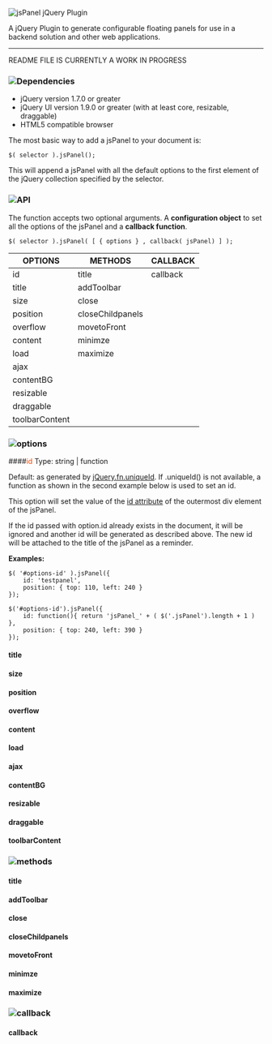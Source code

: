 ![jsPanel jQuery Plugin](https://github.com/Flyer53/jsPanel/raw/master/demopage/images/readme-header.jpg)

A jQuery Plugin to generate configurable floating panels for use in a backend solution and other web applications.

---

README FILE IS CURRENTLY A WORK IN PROGRESS

### ![Dependencies](https://github.com/Flyer53/jsPanel/raw/master/demopage/images/dependencies.jpg)
+ jQuery version 1.7.0 or greater
+ jQuery UI version 1.9.0 or greater (with at least core, resizable, draggable)
+ HTML5 compatible browser

The most basic way to add a jsPanel to your document is:

	$( selector ).jsPanel();

This will append a jsPanel with all the default options to the first element of the jQuery collection specified by the selector.

### ![API](https://github.com/Flyer53/jsPanel/raw/master/demopage/images/api.jpg)

The function accepts two optional arguments. A **configuration object** to set all the options of the jsPanel and a **callback function**.

	$( selector ).jsPanel( [ { options } , callback( jsPanel) ] );
	

| OPTIONS        | METHODS          | CALLBACK      |
| -------------- | ---------------- | ------------- |
| id             | title            | callback      |
| title          | addToolbar       |               |
| size           | close            |               |
| position       | closeChildpanels |               |
| overflow       | movetoFront      |               |
| content        | minimze          |               |
| load           | maximize         |               |
| ajax           |                  |               |
| contentBG      |                  |               |
| resizable      |                  |               |
| draggable      |                  |               |
| toolbarContent |                  |               |

### ![options](https://github.com/Flyer53/jsPanel/raw/master/demopage/images/options.jpg)

####<span style="color:#ff4500;">id</span>
Type: string | function

Default: as generated by [jQuery.fn.uniqueId](http://api.jqueryui.com/uniqueId/). If .uniqueId() is not available, a function as shown in the second example below is used to set an id.

This option will set the value of the [id attribute](http://www.w3schools.com/tags/att_global_id.asp) of the outermost div element of the jsPanel.

If the id passed with option.id already exists in the document, it will be ignored and another id will be generated as described above. The new id will be attached to the title of the jsPanel as a reminder.

**Examples:**

	$( '#options-id' ).jsPanel({
		id: 'testpanel',
		position: { top: 110, left: 240 }
	});
	
	$('#options-id').jsPanel({
		id: function(){ return 'jsPanel_' + ( $('.jsPanel').length + 1 ) },
		position: { top: 240, left: 390 }
	});

#### title ####
#### size ####
#### position ####
#### overflow ####
#### content ####
#### load ####
#### ajax ####
#### contentBG ####
#### resizable ####
#### draggable ####
#### toolbarContent ####

### ![methods](https://github.com/Flyer53/jsPanel/raw/master/demopage/images/methods.jpg)

#### title ####
#### addToolbar ####
#### close ####
#### closeChildpanels ####
#### movetoFront ####
#### minimze ####
#### maximize ####

### ![callback](https://github.com/Flyer53/jsPanel/raw/master/demopage/images/callback.jpg)

#### callback ####